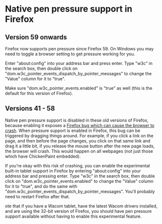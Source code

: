 # Native pen pressure support in Firefox

## Version 59 onwards

Firefox now supports pen pressure since Firefox 59. On Windows you may need to toggle a browser setting to get pressure
working for you.

Enter "about:config" into your address bar and press enter. Type "w3c" in the search box, then
double click on "dom.w3c_pointer_events_dispatch_by_pointer_messages" to change the "Value" column for it to "true".

Make sure "dom.w3c_pointer_events.enabled" is "true" as well (this is the default for this version of Firefox).

## Versions 41 - 58

Native pen pressure support is disabled in these old versions of Firefox, because enabling it exposes a
[Firefox bug which can cause the browser to crash](https://bugzilla.mozilla.org/show_bug.cgi?id=1181564).
When pressure support is enabled in Firefox, this bug can be triggered by dragging things around. For example, if you click
a link on the page, and then before the page changes, you click on that same link and drag it a little bit, if you
release the mouse button after the new page loads, the browser will crash. This would happen on all webpages (not just
those which have ChickenPaint embedded).

If you're okay with this risk of crashing, you can enable the experimental built-in tablet support in Firefox
by entering "about:config" into your address bar and pressing enter. Type "w3c" in the search box, then
double click on "dom.w3c_pointer_events.enabled" to change the "Value" column for it to "true", and do the
same with "dom.w3c_pointer_events_dispatch_by_pointer_messages". You'll probably need to restart Firefox after that.

ote that if you have a Wacom tablet, have the latest Wacom drivers installed, and are using the 32-bit version of Firefox,
you should have pen pressure support available without having to enable this experimental feature. 

